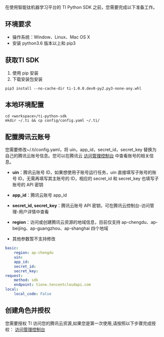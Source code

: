 ﻿在使用智能钛机器学习平台的 TI Python SDK 之前，您需要完成以下准备工作。

## 环境要求
- 操作系统：Window、Linux、Mac OS X
- 安装 python3.6 版本以上和 pip3

## 获取TI SDK
1. 使用 pip 安装
2. 下载安装包安装
```shell
pip3 install --no-cache-dir ti-1.0.0.dev0-py2.py3-none-any.whl
```

## 本地环境配置
```shell
cd <workspace>/ti-python-sdk
mkdir ~/.ti && cp config/config.yaml ~/.ti/
```

## 配置腾讯云账号
您需要修改~/.ti/config.yaml，将 uin，app_id，secret_id，secret_key 替换为自己的腾讯云账号信息。您可以在腾讯云 [访问管理控制台](https://console.cloud.tencent.com/cam/overview) 中查看账号的相关信息。
- **uin**：腾讯云账号 ID，如果想使用子账号运行任务，uin 直接填写子账号的账号 ID，无需再填写其主账号的 ID，相应的 secret_id 和 secret_key 也填写子账号的 API 密钥
- **app_id**：腾讯云账号 app_id
- **secret_id, secret_key**：腾讯云账号 API 密钥，可在腾讯云控制台-访问管理-用户详情中查看
- **region**：访问或创建腾讯云资源的地域信息，目前仅支持 ap-chengdu、ap-beijing、ap-guangzhou、ap-shanghai 四个地域

- 其他参数暂不支持修改
```yaml
basic:
    region: ap-chengdu
    uin: 
    app_id:   
    secret_id:  
    secret_key:  
request: 
    method: sdk
    endpoint: tione.tencentcloudapi.com
local:
    local_code: False
```

## 创建角色并授权
您需要授权 TI 访问您的腾讯云资源,如果您是第一次使用,请按照以下步骤完成授权：
[访问管理控制台](https://console.cloud.tencent.com/cam/overview)

